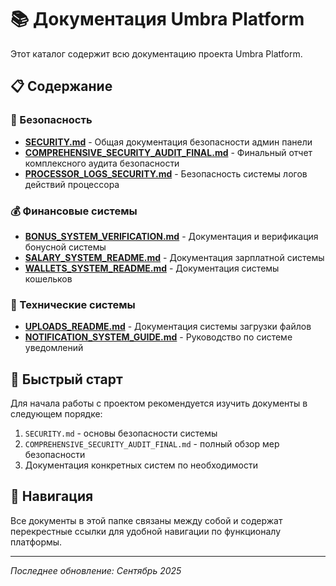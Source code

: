 # 📚 Документация Umbra Platform

Этот каталог содержит всю документацию проекта Umbra Platform.

## 📋 Содержание

### 🔐 Безопасность
- **[SECURITY.md](SECURITY.md)** - Общая документация безопасности админ панели
- **[COMPREHENSIVE_SECURITY_AUDIT_FINAL.md](COMPREHENSIVE_SECURITY_AUDIT_FINAL.md)** - Финальный отчет комплексного аудита безопасности
- **[PROCESSOR_LOGS_SECURITY.md](PROCESSOR_LOGS_SECURITY.md)** - Безопасность системы логов действий процессора

### 💰 Финансовые системы  
- **[BONUS_SYSTEM_VERIFICATION.md](BONUS_SYSTEM_VERIFICATION.md)** - Документация и верификация бонусной системы
- **[SALARY_SYSTEM_README.md](SALARY_SYSTEM_README.md)** - Документация зарплатной системы
- **[WALLETS_SYSTEM_README.md](WALLETS_SYSTEM_README.md)** - Документация системы кошельков

### 🔧 Технические системы
- **[UPLOADS_README.md](UPLOADS_README.md)** - Документация системы загрузки файлов
- **[NOTIFICATION_SYSTEM_GUIDE.md](NOTIFICATION_SYSTEM_GUIDE.md)** - Руководство по системе уведомлений

## 🚀 Быстрый старт

Для начала работы с проектом рекомендуется изучить документы в следующем порядке:

1. `SECURITY.md` - основы безопасности системы
2. `COMPREHENSIVE_SECURITY_AUDIT_FINAL.md` - полный обзор мер безопасности
3. Документация конкретных систем по необходимости

## 📖 Навигация

Все документы в этой папке связаны между собой и содержат перекрестные ссылки для удобной навигации по функционалу платформы.

---

*Последнее обновление: Сентябрь 2025*
